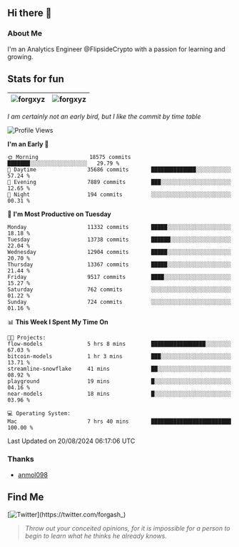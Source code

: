 ## Hi there 👋

### About Me

I'm an Analytics Engineer @FlipsideCrypto with a passion for learning and growing.
  
## Stats for fun

| <img align="center" src="https://github-readme-streak-stats.herokuapp.com/?user=forgxyz&theme=tokyonight" alt="forgxyz" /> | <img align="center" src="https://github-readme-stats.vercel.app/api?username=forgxyz&theme=tokyonight&show_icons=true" alt="forgxyz" /> |
| ------------- |------------- |

*I am certainly not an early bird, but I like the commit by time table*  

<!--START_SECTION:waka-->
![Profile Views](http://img.shields.io/badge/Profile%20Views-0-blue)

**I'm an Early 🐤** 

```text
🌞 Morning                18575 commits       ███████░░░░░░░░░░░░░░░░░░   29.79 % 
🌆 Daytime                35686 commits       ██████████████░░░░░░░░░░░   57.24 % 
🌃 Evening                7889 commits        ███░░░░░░░░░░░░░░░░░░░░░░   12.65 % 
🌙 Night                  194 commits         ░░░░░░░░░░░░░░░░░░░░░░░░░   00.31 % 
```
📅 **I'm Most Productive on Tuesday** 

```text
Monday                   11332 commits       █████░░░░░░░░░░░░░░░░░░░░   18.18 % 
Tuesday                  13738 commits       ██████░░░░░░░░░░░░░░░░░░░   22.04 % 
Wednesday                12904 commits       █████░░░░░░░░░░░░░░░░░░░░   20.70 % 
Thursday                 13367 commits       █████░░░░░░░░░░░░░░░░░░░░   21.44 % 
Friday                   9517 commits        ████░░░░░░░░░░░░░░░░░░░░░   15.27 % 
Saturday                 762 commits         ░░░░░░░░░░░░░░░░░░░░░░░░░   01.22 % 
Sunday                   724 commits         ░░░░░░░░░░░░░░░░░░░░░░░░░   01.16 % 
```


📊 **This Week I Spent My Time On** 

```text
🐱‍💻 Projects: 
flow-models              5 hrs 8 mins        █████████████████░░░░░░░░   67.03 % 
bitcoin-models           1 hr 3 mins         ███░░░░░░░░░░░░░░░░░░░░░░   13.71 % 
streamline-snowflake     41 mins             ██░░░░░░░░░░░░░░░░░░░░░░░   08.92 % 
playground               19 mins             █░░░░░░░░░░░░░░░░░░░░░░░░   04.16 % 
near-models              18 mins             █░░░░░░░░░░░░░░░░░░░░░░░░   03.96 % 

💻 Operating System: 
Mac                      7 hrs 40 mins       █████████████████████████   100.00 % 
```


 Last Updated on 20/08/2024 06:17:06 UTC
<!--END_SECTION:waka-->

### Thanks
 - [anmol098](https://github.com/anmol098/waka-readme-stats/)
  
## Find Me
[![Twitter](https://img.shields.io/twitter/url/https/twitter.com/forgash_.svg?style=social&label=Follow%20%40forgash_)](https://twitter.com/forgash_)


> *Throw out your conceited opinions, for it is impossible for a person to begin to learn what he thinks he already knows.* 
